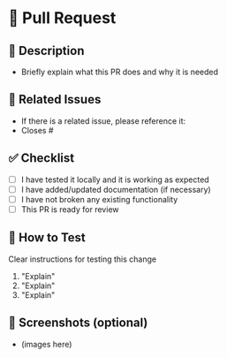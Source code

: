 # 📌 Pull Request

## 📄 Description
- Briefly explain what this PR does and why it is needed

## 🔗 Related Issues
- If there is a related issue, please reference it:
- Closes #

## ✅ Checklist
- [ ] I have tested it locally and it is working as expected
- [ ] I have added/updated documentation (if necessary)
- [ ] I have not broken any existing functionality
- [ ] This PR is ready for review

## 🧪 How to Test
Clear instructions for testing this change
1. "Explain"
2. "Explain"
3. "Explain"

## 📸 Screenshots (optional)

- (images here)